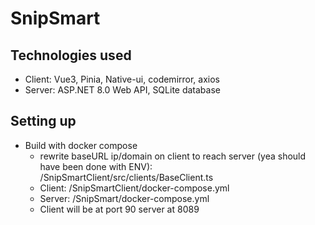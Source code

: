 # SnipSmart

## Technologies used
- Client: Vue3, Pinia, Native-ui, codemirror, axios
- Server: ASP.NET 8.0 Web API, SQLite database

## Setting up
- Build with docker compose
    - rewrite baseURL ip/domain on client to reach server (yea should have been done with ENV): /SnipSmartClient/src/clients/BaseClient.ts
    - Client: /SnipSmartClient/docker-compose.yml
    - Server: /SnipSmart/docker-compose.yml
    - Client will be at port 90 server at 8089

